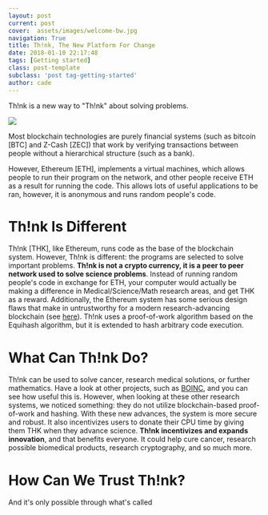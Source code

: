 ```yaml
---
layout: post
current: post
cover:  assets/images/welcome-bw.jpg
navigation: True
title: Th!nk, The New Platform For Change
date: 2018-01-10 22:17:48
tags: [Getting started]
class: post-template
subclass: 'post tag-getting-started'
author: cade
---
```


Th!nk is a new way to "Th!nk" about solving problems.

<img src="{{site.myurl}}assets/images/montage-bw.jpg" float="right" style="clear: both;">


Most blockchain technologies are purely financial systems (such as bitcoin [BTC] and Z-Cash [ZEC]) that work by verifying transactions between people without a hierarchical structure (such as a bank).

However, Ethereum [ETH], implements a virtual machines, which allows people to run their program on the network, and other people receive ETH as a result for running the code. This allows lots of useful applications to be ran, however, it is anonymous and runs random people's code.

# Th!nk Is Different

Th!nk [THK], like Ethereum, runs code as the base of the blockchain system. However, Th!nk is different: the programs are selected to solve important problems. **Th!nk is not a crypto currency, it is a peer to peer network used to solve science problems**. Instead of running random people's code in exchange for ETH, your computer would actually be making a difference in Medical/Science/Math research areas, and get THK as a reward. Additionally, the Ethereum system has some serious design flaws that make in untrustworthy for a modern research-advancing blockchain (see [here](http://mashable.com/2017/11/08/ethereum-parity-bug/#i7TUq1rw_mq1)). Th!nk uses a proof-of-work algorithm based on the Equihash algorithm, but it is extended to hash arbitrary code execution.


# What Can Th!nk Do?

Th!nk can be used to solve cancer, research medical solutions, or further mathematics. Have a look at other projects, such as [BOINC](https://boinc.berkeley.edu/), and you can see how useful this is. However, when looking at these other research systems, we noticed something: they do not utilize blockchain-based proof-of-work and hashing. With these new advances, the system is more secure and robust. It also incentivizes users to donate their CPU time by giving them THK when they advance science. **Th!nk incentivizes and expands innovation**, and that benefits everyone. It could help cure cancer, research possible biomedical products, research cryptography, and so much more.


# How Can We Trust Th!nk?

And it's only possible through what's called



